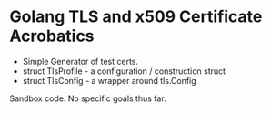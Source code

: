 Golang TLS and x509 Certificate Acrobatics
==========================================

* Simple Generator of test certs.
* struct TlsProfile - a configuration / construction struct
* struct TlsConfig - a wrapper around tls.Config

Sandbox code.  No specific goals thus far.
